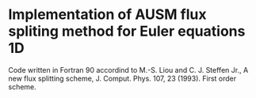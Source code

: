 # Implementation of AUSM flux spliting method for Euler equations 1D
Code written in Fortran 90 accordind to M.-S. Liou and C. J. Steffen Jr., A new flux splitting scheme, J. Comput. Phys. 107, 23 (1993).
First order scheme.
